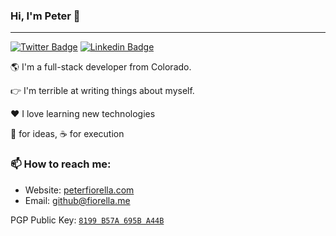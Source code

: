 ### Hi, I'm Peter 👋

---

[![Twitter Badge](https://img.shields.io/badge/-PTRFRLL-1ca0f1?style=flat-square&logo=twitter&logoColor=white&link=https://twitter.com/PTRFRLL)](https://twitter.com/PTRFRLL)
[![Linkedin Badge](https://img.shields.io/badge/-LinkedIn-blue?style=flat-square&logo=Linkedin&logoColor=white&link=https://www.linkedin.com/in/pfiorella)](https://www.linkedin.com/in/pfiorella/)


🌎 I'm a full-stack developer from Colorado.

👉 I'm terrible at writing things about myself.

❤️ I love learning new technologies

🍺 for ideas, ☕️ for execution


### 📫 How to reach me:

- Website: [peterfiorella.com](https://peterfiorella.com/)
- Email: [github@fiorella.me](mailto:github@fiorella.me)


PGP Public Key: [`8199 B57A 695B A44B`](https://github.com/PTRFRLL.gpg)
